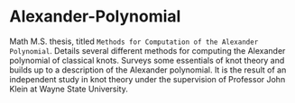 # Alexander-Polynomial
Math M.S. thesis, titled `Methods for Computation of the Alexander Polynomial`.
Details several different methods for computing the Alexander polynomial
of classical knots. Surveys some essentials of knot theory and builds up to a description of the Alexander
polynomial. It is the result of an independent study in knot theory under the supervision of Professor
John Klein at Wayne State University.
